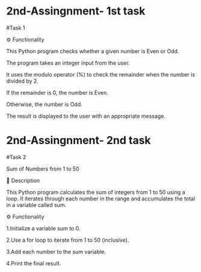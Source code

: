 # 2nd-Assingnment- 1st task 
#Task 1

⚙️ Functionality

This Python program checks whether a given number is Even or Odd.

The program takes an integer input from the user.

It uses the modulo operator (%) to check the remainder when the number is divided by 2.

If the remainder is 0, the number is Even.

Otherwise, the number is Odd.

The result is displayed to the user with an appropriate message.





# 2nd-Assingnment- 2nd task 
#Task 2

Sum of Numbers from 1 to 50

📌 Description

This Python program calculates the sum of integers from 1 to 50 using a loop. It iterates through each number in the range and accumulates the total in a variable called sum.

⚙️ Functionality

1.Initialize a variable sum to 0.

2.Use a for loop to iterate from 1 to 50 (inclusive).

3.Add each number to the sum variable.

4.Print the final result.
